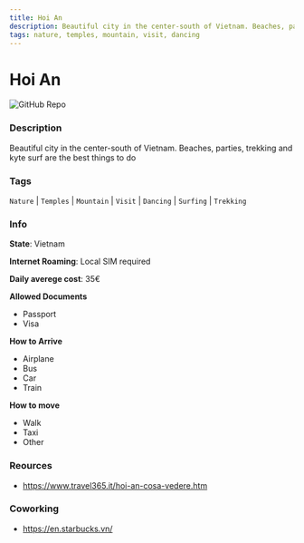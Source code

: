 ```yaml
---
title: Hoi An
description: Beautiful city in the center-south of Vietnam. Beaches, parties, trekking and kyte surf are the best things to do
tags: nature, temples, mountain, visit, dancing
---
```

        

# Hoi An

![GitHub Repo](https://img.shields.io/static/v1?label=category&message=digital-nomads&color=green)

### Description

Beautiful city in the center-south of Vietnam. Beaches, parties, trekking and kyte surf are the best things to do

### Tags

`Nature` | `Temples` | `Mountain` | `Visit` | `Dancing` | `Surfing` | `Trekking`

### Info

**State**: Vietnam

**Internet Roaming**: Local SIM required

**Daily averege cost**: 35€

**Allowed Documents**

- Passport
- Visa

**How to Arrive**

- Airplane
- Bus
- Car
- Train

**How to move**

- Walk
- Taxi
- Other

### Reources

- https://www.travel365.it/hoi-an-cosa-vedere.htm

### Coworking

- https://en.starbucks.vn/